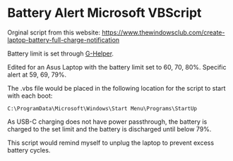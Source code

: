 # Battery Alert Microsoft VBScript
Orginal script from this website: https://www.thewindowsclub.com/create-laptop-battery-full-charge-notification

Battery limit is set through [G-Helper](https://github.com/seerge/g-helper).

Edited for an Asus Laptop with the battery limit set to 60, 70, 80%. Specific alert at 59, 69, 79%.

The .vbs file would be placed in the following location for the script to start with each boot:
```
C:\ProgramData\Microsoft\Windows\Start Menu\Programs\StartUp
```

As USB-C charging does not have power passthrough, the battery is charged to the set limit and the battery is discharged until below 79%.

This script would remind myself to unplug the laptop to prevent excess battery cycles.
